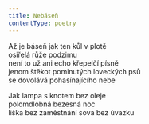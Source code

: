 ```yaml
---
title: Nebáseň
contentType: poetry
---
```


<section>

Až je báseň jak ten kůl v plotě  
osiřelá růže podzimu  
není to už ani echo křepelčí písně  
jenom štěkot pominutých loveckých psů  
se dovolává pohasínajícího nebe

Jak lampa s knotem bez oleje  
polomdlobná bezesná noc  
liška bez zaměstnání sova bez úvazku

</section>
